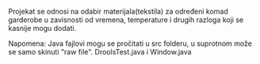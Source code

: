 Projekat se odnosi na odabir materijala(tekstila) za određeni komad garderobe u zavisnosti od vremena, temperature i drugih razloga koji se kasnije mogu dodati.

Napomena:
  Java fajlovi mogu se pročitati u src folderu, u suprotnom može se samo skinuti "raw file".
  DroolsTest.java i Window.java
